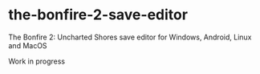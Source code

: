# the-bonfire-2-save-editor

The Bonfire 2: Uncharted Shores save editor for Windows, Android, Linux and MacOS

Work in progress